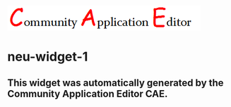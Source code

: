 ![CAE](https://github.com/PhilCAEOrg/frontendComponent-neu-widget-1/blob/gh-pages/img/logo.png)  

neu-widget-1
===================


This widget was automatically generated by the Community Application Editor CAE.  
---------------
